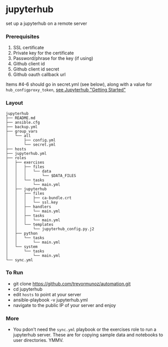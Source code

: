 # jupyterhub

set up a jupyterhub on a remote server

### Prerequisites
1. SSL certificate
2. Private key for the certificate
3. Password/phrase for the key (if using)
4. Github client id
5. Github client id secret
6. Github oauth callback url
 
Items #4-6 should go in secret.yml \(see below\), along with a value for `hub_configproxy_token`, [see Jupyterhub "Getting Started"](https://github.com/jupyter/jupyterhub/blob/master/docs/getting-started.md#security)

### Layout
```
jupyterhub
├── README.md
├── ansible.cfg
├── backup.yml
├── group_vars
│   └── all
│       ├── config.yml
│       └── secret.yml
├── hosts
├── jupyterhub.yml
├── roles
│   ├── exercises
│   │   ├── files
│   │   │   └── data
│   │   │       └── $DATA_FILES
│   │   └── tasks
│   │       └── main.yml
│   ├── jupyterhub
│   │   ├── files
│   │   │   ├── ca-bundle.crt
│   │   │   └── ssl.key
│   │   ├── handlers
│   │   │   └── main.yml
│   │   ├── tasks
│   │   │   └── main.yml
│   │   └── templates
│   │       └── jupyterhub_config.py.j2
│   ├── python
│   │   └── tasks
│   │       └── main.yml
│   └── system
│       └── tasks
│           └── main.yml
└── sync.yml
```

### To Run
* git clone https://github.com/trevormunoz/automation.git
* cd jupyterhub
* edit `hosts` to point at your server
* ansible-playbook -v jupyterhub.yml
* navigate to the public IP of your server and enjoy

### More
* You pdon't need the `sync.yml` playbook or the exercises role to run a jupyterhub server. These are for copying sample data and notebooks to user directories. YMMV.
